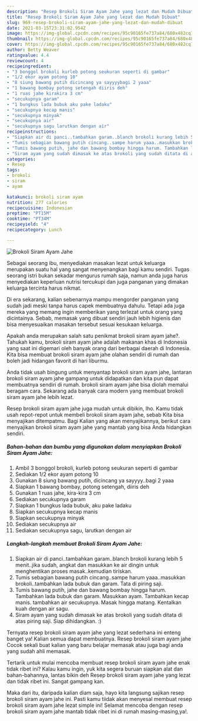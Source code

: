 ```yaml
---
description: "Resep Brokoli Siram Ayam Jahe yang lezat dan Mudah Dibuat"
title: "Resep Brokoli Siram Ayam Jahe yang lezat dan Mudah Dibuat"
slug: 969-resep-brokoli-siram-ayam-jahe-yang-lezat-dan-mudah-dibuat
date: 2021-03-15T23:31:02.954Z
image: https://img-global.cpcdn.com/recipes/95c90165fe737a84/680x482cq70/brokoli-siram-ayam-jahe-foto-resep-utama.jpg
thumbnail: https://img-global.cpcdn.com/recipes/95c90165fe737a84/680x482cq70/brokoli-siram-ayam-jahe-foto-resep-utama.jpg
cover: https://img-global.cpcdn.com/recipes/95c90165fe737a84/680x482cq70/brokoli-siram-ayam-jahe-foto-resep-utama.jpg
author: Betty Weaver
ratingvalue: 4.4
reviewcount: 4
recipeingredient:
- "3 bonggol brokoli kurleb potong seukuran seperti di gambar"
- "1/2 ekor ayam potong 10"
- "8 siung bawang putih dicincang ya sayyyybagi 2 yaaa"
- "1 bawang bombay potong setengah diiris deh"
- "1 ruas jahe kirakira 3 cm"
- "secukupnya garam"
- "1 bungkus lada bubuk aku pake ladaku"
- "secukupnya kecap manis"
- "secukupnya minyak"
- "secukupnya air"
- "secukupnya sagu larutkan dengan air"
recipeinstructions:
- "Siapkan air di panci..tambahkan garam..blanch brokoli kurang lebih 5 menit..jika sudah, angkat dan masukkan ke air dingin untuk menghentikan proses masak..kemudian tiriskan."
- "Tumis sebagian bawang putih cincang..sampe harum yaaa..masukkan brokoli..tambahkan lada bubuk dan garam. Tata di piring saji."
- "Tumis bawang putih, jahe dan bawang bombay hingga harum. Tambahkan lada bubuk dan garam. Masukkan ayam. Tambahkan kecap manis. tambahkan air secukupnya. Masak hingga matang. Kentalkan kuah dengan air sagu."
- "Siram ayam yang sudah dimasak ke atas brokoli yang sudah ditata di atas piring saji. Siap dihidangkan. :)"
categories:
- Resep
tags:
- brokoli
- siram
- ayam

katakunci: brokoli siram ayam 
nutrition: 277 calories
recipecuisine: Indonesian
preptime: "PT15M"
cooktime: "PT34M"
recipeyield: "4"
recipecategory: Lunch

---
```



![Brokoli Siram Ayam Jahe](https://img-global.cpcdn.com/recipes/95c90165fe737a84/680x482cq70/brokoli-siram-ayam-jahe-foto-resep-utama.jpg)

Sebagai seorang ibu, menyediakan masakan lezat untuk keluarga merupakan suatu hal yang sangat menyenangkan bagi kamu sendiri. Tugas seorang istri bukan sekadar mengurus rumah saja, namun anda juga harus menyediakan keperluan nutrisi tercukupi dan juga panganan yang dimakan keluarga tercinta harus nikmat.

Di era  sekarang, kalian sebenarnya mampu mengorder panganan yang sudah jadi meski tanpa harus capek membuatnya dahulu. Tetapi ada juga mereka yang memang ingin memberikan yang terlezat untuk orang yang dicintainya. Sebab, memasak yang dibuat sendiri jauh lebih higienis dan bisa menyesuaikan masakan tersebut sesuai kesukaan keluarga. 



Apakah anda merupakan salah satu penikmat brokoli siram ayam jahe?. Tahukah kamu, brokoli siram ayam jahe adalah makanan khas di Indonesia yang saat ini digemari oleh banyak orang dari berbagai daerah di Indonesia. Kita bisa membuat brokoli siram ayam jahe olahan sendiri di rumah dan boleh jadi hidangan favorit di hari liburmu.

Anda tidak usah bingung untuk menyantap brokoli siram ayam jahe, lantaran brokoli siram ayam jahe gampang untuk didapatkan dan kita pun dapat membuatnya sendiri di rumah. brokoli siram ayam jahe bisa diolah memalui beragam cara. Sekarang ada banyak cara modern yang membuat brokoli siram ayam jahe lebih lezat.

Resep brokoli siram ayam jahe juga mudah untuk dibikin, lho. Kamu tidak usah repot-repot untuk membeli brokoli siram ayam jahe, sebab Kita bisa menyajikan ditempatmu. Bagi Kalian yang akan menyajikannya, berikut cara menyajikan brokoli siram ayam jahe yang mantab yang bisa Anda hidangkan sendiri.

<!--inarticleads1-->

##### Bahan-bahan dan bumbu yang digunakan dalam menyiapkan Brokoli Siram Ayam Jahe:

1. Ambil 3 bonggol brokoli, kurleb potong seukuran seperti di gambar
1. Sediakan 1/2 ekor ayam potong 10
1. Gunakan 8 siung bawang putih, dicincang ya sayyyy..bagi 2 yaaa
1. Siapkan 1 bawang bombay, potong setengah, diiris deh
1. Gunakan 1 ruas jahe, kira-kira 3 cm
1. Sediakan secukupnya garam
1. Siapkan 1 bungkus lada bubuk, aku pake ladaku
1. Siapkan secukupnya kecap manis
1. Siapkan secukupnya minyak
1. Sediakan secukupnya air
1. Sediakan secukupnya sagu, larutkan dengan air




<!--inarticleads2-->

##### Langkah-langkah membuat Brokoli Siram Ayam Jahe:

1. Siapkan air di panci..tambahkan garam..blanch brokoli kurang lebih 5 menit..jika sudah, angkat dan masukkan ke air dingin untuk menghentikan proses masak..kemudian tiriskan.
1. Tumis sebagian bawang putih cincang..sampe harum yaaa..masukkan brokoli..tambahkan lada bubuk dan garam. Tata di piring saji.
1. Tumis bawang putih, jahe dan bawang bombay hingga harum. Tambahkan lada bubuk dan garam. Masukkan ayam. Tambahkan kecap manis. tambahkan air secukupnya. Masak hingga matang. Kentalkan kuah dengan air sagu.
1. Siram ayam yang sudah dimasak ke atas brokoli yang sudah ditata di atas piring saji. Siap dihidangkan. :)




Ternyata resep brokoli siram ayam jahe yang lezat sederhana ini enteng banget ya! Kalian semua dapat membuatnya. Resep brokoli siram ayam jahe Cocok sekali buat kalian yang baru belajar memasak atau juga bagi anda yang sudah ahli memasak.

Tertarik untuk mulai mencoba membuat resep brokoli siram ayam jahe enak tidak ribet ini? Kalau kamu ingin, yuk kita segera buruan siapkan alat dan bahan-bahannya, lantas bikin deh Resep brokoli siram ayam jahe yang lezat dan tidak ribet ini. Sangat gampang kan. 

Maka dari itu, daripada kalian diam saja, hayo kita langsung sajikan resep brokoli siram ayam jahe ini. Pasti kamu tiidak akan menyesal membuat resep brokoli siram ayam jahe lezat simple ini! Selamat mencoba dengan resep brokoli siram ayam jahe mantab tidak ribet ini di rumah masing-masing,ya!.

